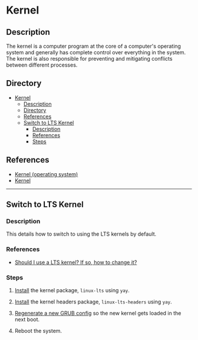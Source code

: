 # Kernel

## Description

The kernel is a computer program at the core of a computer's operating system and generally has complete control over everything in the system. The kernel is also responsible for preventing and mitigating conflicts between different processes.

## Directory

- [Kernel](#kernel)
  - [Description](#description)
  - [Directory](#directory)
  - [References](#references)
  - [Switch to LTS Kernel](#switch-to-lts-kernel)
    - [Description](#description-1)
    - [References](#references-1)
    - [Steps](#steps)

## References

- [Kernel (operating system)](https://en.wikipedia.org/wiki/Kernel_(operating_system))
- [Kernel](https://wiki.archlinux.org/title/Kernel)

---

## Switch to LTS Kernel

### Description

This details how to switch to using the LTS kernels by default.

### References

- [Should I use a LTS kernel? If so, how to change it?](https://forum.endeavouros.com/t/should-i-use-a-lts-kernel-if-so-how-to-change-it/9200/2)

### Steps

1. [Install](yay.md#install) the kernel package, `linux-lts` using `yay`.

2. [Install](yay.md#install) the kernel headers package, `linux-lts-headers` using `yay`.

3. [Regenerate a new GRUB config](grub.md#generate-grub-config) so the new kernel gets loaded in the next boot.

4. Reboot the system.
